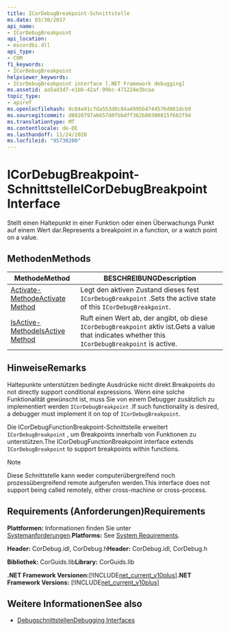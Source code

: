 ```yaml
---
title: ICorDebugBreakpoint-Schnittstelle
ms.date: 03/30/2017
api_name:
- ICorDebugBreakpoint
api_location:
- mscordbi.dll
api_type:
- COM
f1_keywords:
- ICorDebugBreakpoint
helpviewer_keywords:
- ICorDebugBreakpoint interface [.NET Framework debugging]
ms.assetid: aa5ad3d7-e1bb-42af-99bc-471224e3bcaa
topic_type:
- apiref
ms.openlocfilehash: 0c84a91c7da553d0c84a4995b4744576d861dcb9
ms.sourcegitcommit: d8020797a6657d0fbbdff362b80300815f682f94
ms.translationtype: MT
ms.contentlocale: de-DE
ms.lasthandoff: 11/24/2020
ms.locfileid: "95730200"
---
```

# <a name="icordebugbreakpoint-interface"></a><span data-ttu-id="254a6-102">ICorDebugBreakpoint-Schnittstelle</span><span class="sxs-lookup"><span data-stu-id="254a6-102">ICorDebugBreakpoint Interface</span></span>

<span data-ttu-id="254a6-103">Stellt einen Haltepunkt in einer Funktion oder einen Überwachungs Punkt auf einem Wert dar.</span><span class="sxs-lookup"><span data-stu-id="254a6-103">Represents a breakpoint in a function, or a watch point on a value.</span></span>  
  
## <a name="methods"></a><span data-ttu-id="254a6-104">Methoden</span><span class="sxs-lookup"><span data-stu-id="254a6-104">Methods</span></span>  
  
|<span data-ttu-id="254a6-105">Methode</span><span class="sxs-lookup"><span data-stu-id="254a6-105">Method</span></span>|<span data-ttu-id="254a6-106">BESCHREIBUNG</span><span class="sxs-lookup"><span data-stu-id="254a6-106">Description</span></span>|  
|------------|-----------------|  
|[<span data-ttu-id="254a6-107">Activate-Methode</span><span class="sxs-lookup"><span data-stu-id="254a6-107">Activate Method</span></span>](icordebugbreakpoint-activate-method.md)|<span data-ttu-id="254a6-108">Legt den aktiven Zustand dieses fest `ICorDebugBreakpoint` .</span><span class="sxs-lookup"><span data-stu-id="254a6-108">Sets the active state of this `ICorDebugBreakpoint`.</span></span>|  
|[<span data-ttu-id="254a6-109">IsActive-Methode</span><span class="sxs-lookup"><span data-stu-id="254a6-109">IsActive Method</span></span>](icordebugbreakpoint-isactive-method.md)|<span data-ttu-id="254a6-110">Ruft einen Wert ab, der angibt, ob diese `ICorDebugBreakpoint` aktiv ist.</span><span class="sxs-lookup"><span data-stu-id="254a6-110">Gets a value that indicates whether this `ICorDebugBreakpoint` is active.</span></span>|  
  
## <a name="remarks"></a><span data-ttu-id="254a6-111">Hinweise</span><span class="sxs-lookup"><span data-stu-id="254a6-111">Remarks</span></span>  

 <span data-ttu-id="254a6-112">Haltepunkte unterstützen bedingte Ausdrücke nicht direkt.</span><span class="sxs-lookup"><span data-stu-id="254a6-112">Breakpoints do not directly support conditional expressions.</span></span> <span data-ttu-id="254a6-113">Wenn eine solche Funktionalität gewünscht ist, muss Sie von einem Debugger zusätzlich zu implementiert werden `ICorDebugBreakpoint` .</span><span class="sxs-lookup"><span data-stu-id="254a6-113">If such functionality is desired, a debugger must implement it on top of `ICorDebugBreakpoint`.</span></span>  
  
 <span data-ttu-id="254a6-114">Die ICorDebugFunctionBreakpoint-Schnittstelle erweitert `ICorDebugBreakpoint` , um Breakpoints innerhalb von Funktionen zu unterstützen.</span><span class="sxs-lookup"><span data-stu-id="254a6-114">The ICorDebugFunctionBreakpoint interface extends `ICorDebugBreakpoint` to support breakpoints within functions.</span></span>  
  
> [!NOTE]
> <span data-ttu-id="254a6-115">Diese Schnittstelle kann weder computerübergreifend noch prozessübergreifend remote aufgerufen werden.</span><span class="sxs-lookup"><span data-stu-id="254a6-115">This interface does not support being called remotely, either cross-machine or cross-process.</span></span>  
  
## <a name="requirements"></a><span data-ttu-id="254a6-116">Requirements (Anforderungen)</span><span class="sxs-lookup"><span data-stu-id="254a6-116">Requirements</span></span>  

 <span data-ttu-id="254a6-117">**Plattformen:** Informationen finden Sie unter [Systemanforderungen](../../get-started/system-requirements.md).</span><span class="sxs-lookup"><span data-stu-id="254a6-117">**Platforms:** See [System Requirements](../../get-started/system-requirements.md).</span></span>  
  
 <span data-ttu-id="254a6-118">**Header:** CorDebug.idl, CorDebug.h</span><span class="sxs-lookup"><span data-stu-id="254a6-118">**Header:** CorDebug.idl, CorDebug.h</span></span>  
  
 <span data-ttu-id="254a6-119">**Bibliothek:** CorGuids.lib</span><span class="sxs-lookup"><span data-stu-id="254a6-119">**Library:** CorGuids.lib</span></span>  
  
 <span data-ttu-id="254a6-120">**.NET Framework Versionen:**[!INCLUDE[net_current_v10plus](../../../../includes/net-current-v10plus-md.md)]</span><span class="sxs-lookup"><span data-stu-id="254a6-120">**.NET Framework Versions:** [!INCLUDE[net_current_v10plus](../../../../includes/net-current-v10plus-md.md)]</span></span>  
  
## <a name="see-also"></a><span data-ttu-id="254a6-121">Weitere Informationen</span><span class="sxs-lookup"><span data-stu-id="254a6-121">See also</span></span>

- [<span data-ttu-id="254a6-122">Debugschnittstellen</span><span class="sxs-lookup"><span data-stu-id="254a6-122">Debugging Interfaces</span></span>](debugging-interfaces.md)
